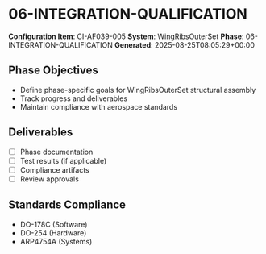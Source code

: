 # 06-INTEGRATION-QUALIFICATION

**Configuration Item**: CI-AF039-005
**System**: WingRibsOuterSet
**Phase**: 06-INTEGRATION-QUALIFICATION
**Generated**: 2025-08-25T08:05:29+00:00

## Phase Objectives
- Define phase-specific goals for WingRibsOuterSet structural assembly
- Track progress and deliverables
- Maintain compliance with aerospace standards

## Deliverables
- [ ] Phase documentation
- [ ] Test results (if applicable)
- [ ] Compliance artifacts
- [ ] Review approvals

## Standards Compliance
- DO-178C (Software)
- DO-254 (Hardware)
- ARP4754A (Systems)

